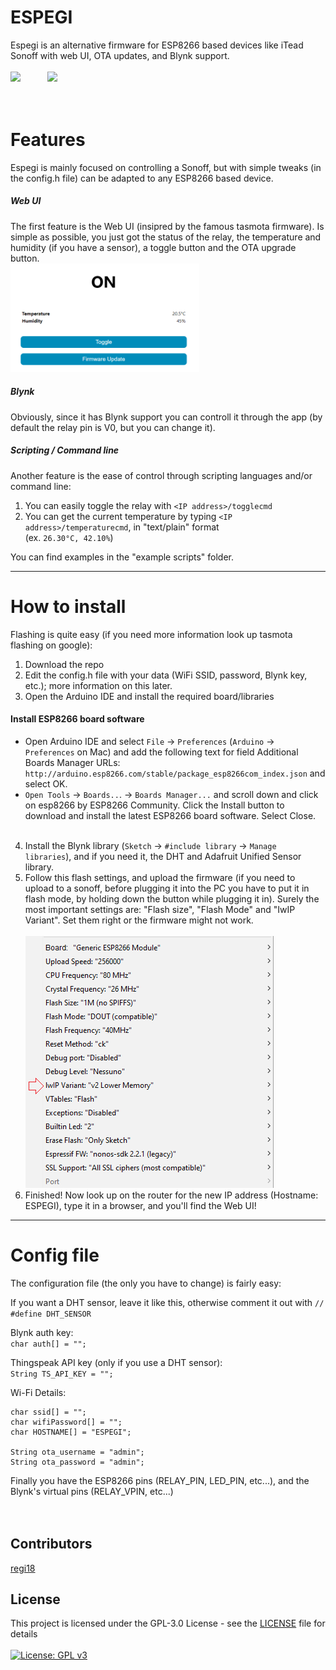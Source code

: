 # ESPEGI
Espegi is an alternative firmware for ESP8266 based devices like iTead Sonoff with web UI, OTA updates, and Blynk support.
<br><br>
<img src="https://static.tildacdn.com/tild3830-6364-4266-a638-356563636132/Blynk_logo_diamond.png" width="15%"/>&nbsp;&nbsp;&nbsp;&nbsp;&nbsp;&nbsp;&nbsp;&nbsp;&nbsp;&nbsp;
<img src="https://www.espressif.com/sites/all/themes/espressif/logo.svg" width="30%"/>
<br><br><br>
# Features
Espegi is mainly focused on controlling a Sonoff, but with simple tweaks (in the config.h file) can be adapted to any ESP8266 based device.
##### Web UI
The first feature is the Web UI (insipred by the famous tasmota firmware). Is simple as possible, you just got the status of the relay, the temperature and humidity (if you have a sensor), a toggle button and the OTA upgrade button.<br>
<img src="images/webUI.png" width="60%"/>

##### Blynk
Obviously, since it has Blynk support you can controll it through the app (by default the relay pin is V0, but you can change it).

##### Scripting / Command line
Another feature is the ease of control through scripting languages and/or command line:
1. You can easily toggle the relay with ```<IP address>/togglecmd```
2. You can get the current temperature by typing ```<IP address>/temperaturecmd```, in "text/plain" format<br> (ex. ```26.30°C, 42.10%```)

You can find examples in the "example scripts" folder.

---

# How to install
Flashing is quite easy (if you need more information look up tasmota flashing on google):

1. Download the repo
2. Edit the config.h file with your data (WiFi SSID, password, Blynk key, etc.); more information on this later.
3. Open the Arduino IDE and install the required board/libraries

#### Install ESP8266 board software
- Open Arduino IDE and select ```File``` → ```Preferences``` (```Arduino``` → ```Preferences``` on Mac) and add the following text for field Additional Boards Manager URLs: ```http://arduino.esp8266.com/stable/package_esp8266com_index.json``` and select OK.
- ```Open Tools``` → ```Boards..```. → ```Boards Manager...``` and scroll down and click on esp8266 by ESP8266 Community. Click the Install button to download and install the latest ESP8266 board software. Select Close.
<br><br>
4. Install the Blynk library (```Sketch``` → ```#include library``` → ```Manage libraries```), and if you need it, the DHT and Adafruit Unified Sensor library.
5. Follow this flash settings, and upload the firmware (if you need to upload to a sonoff, before plugging it into the PC you have to put it in flash mode, by holding down the button while plugging it in). Surely the most important settings are: "Flash size", "Flash Mode" and "IwIP Variant". Set them right or the firmware might not work.<br><br>
![alt text](images/upload_settings.png)
6. Finished! Now look up on the router for the new IP address (Hostname: ESPEGI), type it in a browser, and you'll find the Web UI!

---

# Config file
The configuration file (the only you have to change) is fairly easy:

If you want a DHT sensor, leave it like this, otherwise comment it out with ```//```<br>
```#define DHT_SENSOR```

Blynk auth key:<br>
```char auth[] = "";```

Thingspeak API key (only if you use a DHT sensor):<br>
```String TS_API_KEY = "";```

Wi-Fi Details:<br>
```
char ssid[] = "";
char wifiPassword[] = "";
char HOSTNAME[] = "ESPEGI";

String ota_username = "admin";
String ota_password = "admin";
```

Finally you have the ESP8266 pins (RELAY_PIN, LED_PIN, etc...), and the Blynk's virtual pins (RELAY_VPIN, etc...)
<br><br><br>
## Contributors
[regi18](https://github.com/regi18/)

## License
This project is licensed under the GPL-3.0 License - see the [LICENSE](LICENSE) file for details<br><br>
[![License: GPL v3](https://img.shields.io/badge/License-GPLv3-blue.svg)](https://www.gnu.org/licenses/gpl-3.0)
